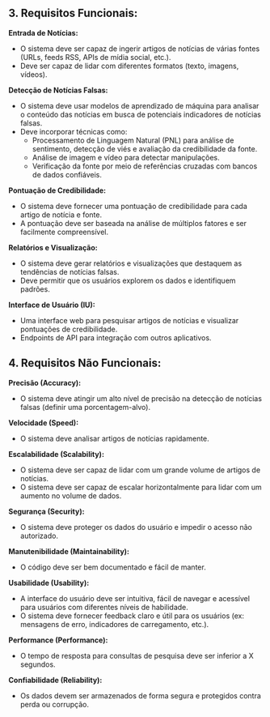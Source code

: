 ## 3. Requisitos Funcionais:

**Entrada de Notícias:**

*   O sistema deve ser capaz de ingerir artigos de notícias de várias fontes (URLs, feeds RSS, APIs de mídia social, etc.).
*   Deve ser capaz de lidar com diferentes formatos (texto, imagens, vídeos).

**Detecção de Notícias Falsas:**

*   O sistema deve usar modelos de aprendizado de máquina para analisar o conteúdo das notícias em busca de potenciais indicadores de notícias falsas.
*   Deve incorporar técnicas como:
    *   Processamento de Linguagem Natural (PNL) para análise de sentimento, detecção de viés e avaliação da credibilidade da fonte.
    *   Análise de imagem e vídeo para detectar manipulações.
    *   Verificação da fonte por meio de referências cruzadas com bancos de dados confiáveis.

**Pontuação de Credibilidade:**

*   O sistema deve fornecer uma pontuação de credibilidade para cada artigo de notícia e fonte.
*   A pontuação deve ser baseada na análise de múltiplos fatores e ser facilmente compreensível.

**Relatórios e Visualização:**

*   O sistema deve gerar relatórios e visualizações que destaquem as tendências de notícias falsas.
*   Deve permitir que os usuários explorem os dados e identifiquem padrões.

**Interface de Usuário (IU):**

*   Uma interface web para pesquisar artigos de notícias e visualizar pontuações de credibilidade.
*   Endpoints de API para integração com outros aplicativos.

## 4. Requisitos Não Funcionais:

**Precisão (Accuracy):**

*   O sistema deve atingir um alto nível de precisão na detecção de notícias falsas (definir uma porcentagem-alvo).

**Velocidade (Speed):**

*   O sistema deve analisar artigos de notícias rapidamente.

**Escalabilidade (Scalability):**

*   O sistema deve ser capaz de lidar com um grande volume de artigos de notícias.
*   O sistema deve ser capaz de escalar horizontalmente para lidar com um aumento no volume de dados.

**Segurança (Security):**

*   O sistema deve proteger os dados do usuário e impedir o acesso não autorizado.

**Manutenibilidade (Maintainability):**

*   O código deve ser bem documentado e fácil de manter.

**Usabilidade (Usability):**

*   A interface do usuário deve ser intuitiva, fácil de navegar e acessível para usuários com diferentes níveis de habilidade.
*   O sistema deve fornecer feedback claro e útil para os usuários (ex: mensagens de erro, indicadores de carregamento, etc.).

**Performance (Performance):**

*   O tempo de resposta para consultas de pesquisa deve ser inferior a X segundos.

**Confiabilidade (Reliability):**

*   Os dados devem ser armazenados de forma segura e protegidos contra perda ou corrupção.

